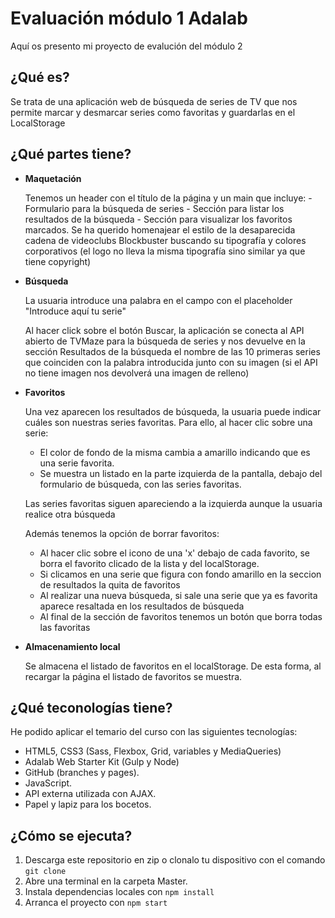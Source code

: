 # Evaluación módulo 1 Adalab

Aquí os presento mi proyecto de evalución del módulo 2

## ¿Qué es?

Se trata de una aplicación web de búsqueda de series de TV que nos permite marcar y desmarcar series como favoritas y guardarlas en el LocalStorage

## ¿Qué partes tiene?

-   **Maquetación**

    Tenemos un header con el título de la página y un main que incluye: - Formulario para la búsqueda de series - Sección para listar los resultados de la búsqueda - Sección para visualizar los favoritos marcados.
    Se ha querido homenajear el estilo de la desaparecida cadena de videoclubs Blockbuster buscando su tipografía y colores corporativos (el logo no lleva la misma tipografía sino similar ya que tiene copyright)

-   **Búsqueda**

    La usuaria introduce una palabra en el campo con el placeholder "Introduce aquí tu serie"

    Al hacer click sobre el botón Buscar, la aplicación se conecta al API abierto de TVMaze para la búsqueda de series y nos devuelve en la sección Resultados de la búsqueda el nombre de las 10 primeras series que coinciden con la palabra introducida junto con su imagen (si el API no tiene imagen nos devolverá una imagen de relleno)

-   **Favoritos**

    Una vez aparecen los resultados de búsqueda, la usuaria puede indicar cuáles son nuestras series favoritas.
    Para ello, al hacer clic sobre una serie:

    -   El color de fondo de la misma cambia a amarillo indicando que es una serie favorita.
    -   Se muestra un listado en la parte izquierda de la pantalla, debajo del formulario de búsqueda, con las series favoritas.

    Las series favoritas siguen apareciendo a la izquierda aunque la usuaria realice otra búsqueda

    Además tenemos la opción de borrar favoritos:

    -   Al hacer clic sobre el icono de una 'x' debajo de cada favorito, se borra el favorito clicado de la lista y del localStorage.
    -   Si clicamos en una serie que figura con fondo amarillo en la seccion de resultados la quita de favoritos
    -   Al realizar una nueva búsqueda, si sale una serie que ya es favorita aparece resaltada en los resultados de búsqueda
    -   Al final de la sección de favoritos tenemos un botón que borra todas las favoritas

-   **Almacenamiento local**

    Se almacena el listado de favoritos en el localStorage. De esta forma, al recargar la página el listado
    de favoritos se muestra.

## ¿Qué teconologías tiene?

He podido aplicar el temario del curso con las siguientes tecnologías:

-   HTML5, CSS3 (Sass, Flexbox, Grid, variables y MediaQueries)
-   Adalab Web Starter Kit (Gulp y Node)
-   GitHub (branches y pages).
-   JavaScript.
-   API externa utilizada con AJAX.
-   Papel y lapiz para los bocetos.

## ¿Cómo se ejecuta?

1. Descarga este repositorio en zip o clonalo tu dispositivo con el comando `git clone`
2. Abre una terminal en la carpeta Master.
3. Instala dependencias locales con `npm install`
4. Arranca el proyecto con `npm start`

